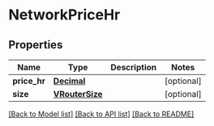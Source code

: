 # NetworkPriceHr

## Properties
Name | Type | Description | Notes
------------ | ------------- | ------------- | -------------
**price_hr** | [**Decimal**](Decimal.md) |  | [optional] 
**size** | [**VRouterSize**](VRouterSize.md) |  | [optional] 

[[Back to Model list]](../README.md#documentation-for-models) [[Back to API list]](../README.md#documentation-for-api-endpoints) [[Back to README]](../README.md)


